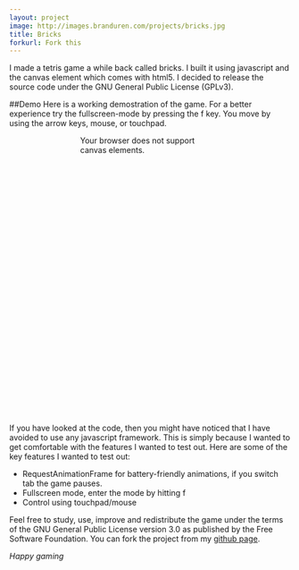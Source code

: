 ```yaml
---
layout: project
image: http://images.branduren.com/projects/bricks.jpg
title: Bricks
forkurl: Fork this
---
```

I made a tetris game a while back called bricks. I built it using javascript and the canvas element which comes with html5. I decided to release the source code under the GNU General Public License (GPLv3).

##Demo
Here is a working demostration of the game. For a better experience try the fullscreen-mode by pressing the f key. You move by using the arrow keys, mouse, or touchpad.

<link rel="stylesheet" type="text/css" href="/css/bricks.css" />
<script type="text/javascript">
   var script = document.createElement('script');
   script.setAttribute('src', '/js/bricks.js');
   script.setAttribute('type', 'text/javascript');
   document.getElementsByTagName('head')[0].appendChild(script);
</script>
<div id="setup" style="height: 500px; width: 250px; display:block; margin: 0 auto;"><div id="game">
	<canvas id="bricks">Your browser does not support canvas elements.</canvas>
</div></div>

If you have looked at the code, then you might have noticed that I have avoided to use any javascript framework. This is simply because I wanted to get comfortable with the features I wanted to test out. Here are some of the key features I wanted to test out:
 * RequestAnimationFrame for battery-friendly animations, if you switch tab the game pauses.
 * Fullscreen mode, enter the mode by hitting f
 * Control using touchpad/mouse

Feel free to study, use, improve and redistribute the game under the terms of the GNU General Public License version 3.0 as published by the Free Software Foundation.
You can fork the project from my [github page](https://github.com/branduren/bricks).

*Happy gaming*
